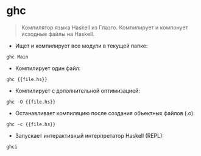 # ghc

> Компилятор языка Haskell из Глазго.
> Компилирует и компонует исходные файлы на Haskell.

- Ищет и компилирует все модули в текущей папке:

`ghc Main`

- Компилирует один файл:

`ghc {{file.hs}}`

- Компилирует с дополнительной оптимизацией:

`ghc -O {{file.hs}}`

- Останавливает компиляцию после создания объектных файлов (.o):

`ghc -c {{file.hs}}`

- Запускает интерактивный интерпретатор Haskell (REPL):

`ghci`
